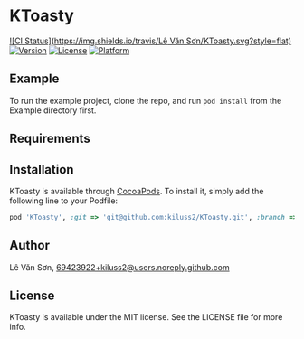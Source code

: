 # KToasty

[![CI Status](https://img.shields.io/travis/Lê Văn Sơn/KToasty.svg?style=flat)](https://travis-ci.org/kiluss2/KToasty)
[![Version](https://img.shields.io/cocoapods/v/KToasty.svg?style=flat)](https://cocoapods.org/pods/KToasty)
[![License](https://img.shields.io/cocoapods/l/KToasty.svg?style=flat)](https://cocoapods.org/pods/KToasty)
[![Platform](https://img.shields.io/cocoapods/p/KToasty.svg?style=flat)](https://cocoapods.org/pods/KToasty)

## Example

To run the example project, clone the repo, and run `pod install` from the Example directory first.

## Requirements

## Installation

KToasty is available through [CocoaPods](https://cocoapods.org). To install
it, simply add the following line to your Podfile:

```ruby
pod 'KToasty', :git => 'git@github.com:kiluss2/KToasty.git', :branch => 'master'
```

## Author

Lê Văn Sơn, 69423922+kiluss2@users.noreply.github.com

## License

KToasty is available under the MIT license. See the LICENSE file for more info.
